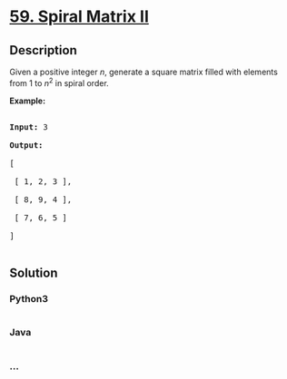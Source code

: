 # [59. Spiral Matrix II](https://leetcode.com/problems/spiral-matrix-ii)

## Description
<p>Given a positive integer <em>n</em>, generate a square matrix filled with elements from 1 to <em>n</em><sup>2</sup> in spiral order.</p>

<p><strong>Example:</strong></p>

<pre>
<strong>Input:</strong> 3
<strong>Output:</strong>
[
 [ 1, 2, 3 ],
 [ 8, 9, 4 ],
 [ 7, 6, 5 ]
]
</pre>



## Solution
<!-- Type common method here -->


### Python3
<!-- Type special method here -->

```python

```

### Java
<!-- Type special method here -->

```java

```

### ...
```

```

